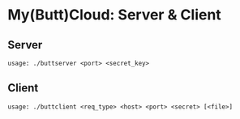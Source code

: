 My(Butt)Cloud: Server & Client
==============================

Server
------
`usage: ./buttserver <port> <secret_key>`

Client
------
`usage: ./buttclient <req_type> <host> <port> <secret> [<file>]`
